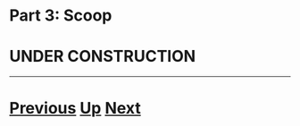 
# Part 3: Scoop

# UNDER CONSTRUCTION

***

# [Previous](part3.md) [Up](part3.md) [Next](pool_part3.md)  
